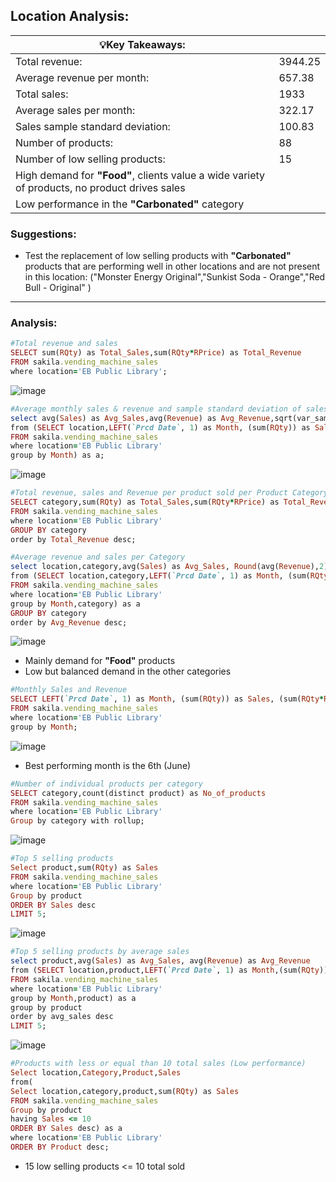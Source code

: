 ## Location Analysis:

| 💡Key Takeaways:| |  
|-----------------|:-------------|   
|Total revenue:|3944.25| 
|Average revenue per month:|657.38| 
|Total sales:|1933| 
|Average sales per month:|322.17| 
|Sales sample standard deviation:|100.83| - High due to operating half days on March.
|Number of products:|88| 
|Number of low selling products:|15|
|High demand for **"Food"**, clients value a wide variety of products, no product drives sales|
|Low performance in the **"Carbonated"** category|

### Suggestions:

- Test the replacement of low selling products with **"Carbonated"** products that are performing well in other locations and are not present in this location: ("Monster Energy Original","Sunkist Soda - Orange","Red Bull - Original" )
---

### Analysis:

```ruby
#Total revenue and sales
SELECT sum(RQty) as Total_Sales,sum(RQty*RPrice) as Total_Revenue
FROM sakila.vending_machine_sales
where location='EB Public Library';
```
![image](https://user-images.githubusercontent.com/69303154/209830246-70f803a2-1d57-4f54-8ef8-733768f351d3.png)

```ruby
#Average monthly sales & revenue and sample standard deviation of sales
select avg(Sales) as Avg_Sales,avg(Revenue) as Avg_Revenue,sqrt(var_samp(Sales)) as Sample_standard_deviation
from (SELECT location,LEFT(`Prcd Date`, 1) as Month, (sum(RQty)) as Sales, (sum(RQty*RPrice)) as Revenue
FROM sakila.vending_machine_sales
where location='EB Public Library'
group by Month) as a;
```
![image](https://user-images.githubusercontent.com/69303154/209830728-82704909-56cf-43b1-bb84-bc54b29eda8b.png)

```ruby
#Total revenue, sales and Revenue per product sold per Product Category
SELECT category,sum(RQty) as Total_Sales,sum(RQty*RPrice) as Total_Revenue,Round(sum(RQty*RPrice)/sum(RQty),2) as Marginal_Revenue
FROM sakila.vending_machine_sales
where location='EB Public Library'
GROUP BY category
order by Total_Revenue desc;
```

```ruby
#Average revenue and sales per Category
select location,category,avg(Sales) as Avg_Sales, Round(avg(Revenue),2) as Avg_Revenue
from (SELECT location,category,LEFT(`Prcd Date`, 1) as Month, (sum(RQty)) as Sales, (sum(RQty*RPrice)) as Revenue
FROM sakila.vending_machine_sales
where location='EB Public Library'
group by Month,category) as a
GROUP BY category
order by Avg_Revenue desc;
```
![image](https://user-images.githubusercontent.com/69303154/209831085-e61b4ebf-f6dd-47de-9b50-5522a6b96218.png)

- Mainly demand for **"Food"** products
- Low but balanced demand in the other categories

```ruby
#Monthly Sales and Revenue
SELECT LEFT(`Prcd Date`, 1) as Month, (sum(RQty)) as Sales, (sum(RQty*RPrice)) as Revenue
FROM sakila.vending_machine_sales
where location='EB Public Library'
group by Month;
```
![image](https://user-images.githubusercontent.com/69303154/209831372-112928ba-6793-453a-a7b6-16facd659d35.png)

- Best performing month is the 6th (June)

```ruby
#Number of individual products per category
SELECT category,count(distinct product) as No_of_products
FROM sakila.vending_machine_sales
where location='EB Public Library'
Group by category with rollup;
```
![image](https://user-images.githubusercontent.com/69303154/209831619-b7b0e4ee-3953-40da-be91-3c4bf9e83110.png)

```ruby
#Top 5 selling products
Select product,sum(RQty) as Sales
FROM sakila.vending_machine_sales
where location='EB Public Library'
Group by product
ORDER BY Sales desc
LIMIT 5;
```
![image](https://user-images.githubusercontent.com/69303154/209831723-73bed996-e3ac-4c13-b7c3-38eab8de1d49.png)

```ruby
#Top 5 selling products by average sales
select product,avg(Sales) as Avg_Sales, avg(Revenue) as Avg_Revenue
from (SELECT location,product,LEFT(`Prcd Date`, 1) as Month,(sum(RQty)) as Sales, (sum(RQty*RPrice)) as Revenue
FROM sakila.vending_machine_sales
where location='EB Public Library'
group by Month,product) as a
group by product
order by avg_sales desc
LIMIT 5;
```
![image](https://user-images.githubusercontent.com/69303154/209831793-2d7febb4-b899-41a5-a27b-4615c7e7accf.png)

```ruby
#Products with less or equal than 10 total sales (Low performance)
Select location,Category,Product,Sales
from(
Select location,category,product,sum(RQty) as Sales
FROM sakila.vending_machine_sales
Group by product
having Sales <= 10
ORDER BY Sales desc) as a
where location='EB Public Library'
ORDER BY Product desc;
```
- 15 low selling products <= 10 total sold
